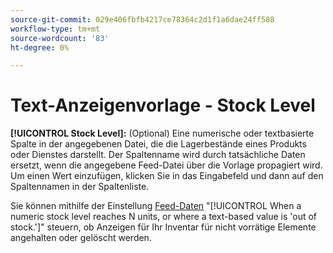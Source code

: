 ```yaml
---
source-git-commit: 029e406fbfb4217ce78364c2d1f1a6dae24ff588
workflow-type: tm+mt
source-wordcount: '83'
ht-degree: 0%

---
```

# Text-Anzeigenvorlage - Stock Level

**[!UICONTROL Stock Level]:** (Optional) Eine numerische oder textbasierte Spalte in der angegebenen Datei, die die Lagerbestände eines Produkts oder Dienstes darstellt. Der Spaltenname wird durch tatsächliche Daten ersetzt, wenn die angegebene Feed-Datei über die Vorlage propagiert wird. Um einen Wert einzufügen, klicken Sie in das Eingabefeld und dann auf den Spaltennamen in der Spaltenliste.

Sie können mithilfe der Einstellung [Feed-Daten](/help/search-social-commerce/campaign-management/inventory-feeds/feed-settings-manage.md#feed-data-settings) &quot;[!UICONTROL When a numeric stock level reaches N units, or where a text-based value is 'out of stock.']&quot; steuern, ob Anzeigen für Ihr Inventar für nicht vorrätige Elemente angehalten oder gelöscht werden.
